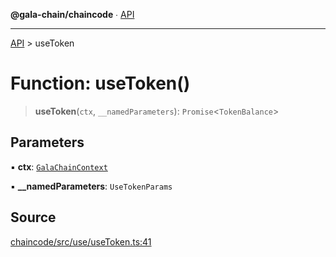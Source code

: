 **@gala-chain/chaincode** ∙ [API](../exports.md)

***

[API](../exports.md) > useToken

# Function: useToken()

> **useToken**(`ctx`, `__namedParameters`): `Promise`\<`TokenBalance`\>

## Parameters

▪ **ctx**: [`GalaChainContext`](../classes/GalaChainContext.md)

▪ **\_\_namedParameters**: `UseTokenParams`

## Source

[chaincode/src/use/useToken.ts:41](https://github.com/GalaChain/sdk/blob/bcbbb18/chaincode/src/use/useToken.ts#L41)

